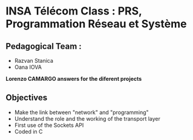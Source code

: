 # INSA Télécom Class : PRS, Programmation Réseau et Système

## Pedagogical Team :

* Razvan Stanica
* Oana IOVA

**Lorenzo CAMARGO answers for the diferent projects**

## Objectives

* Make the link between "network" and "programming"
* Understand the role and the working of the transport layer
* First use of the Sockets API
* Coded in C
